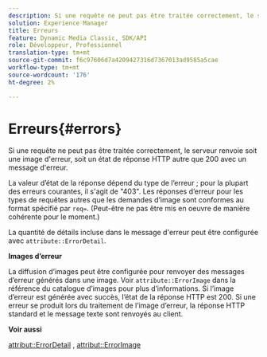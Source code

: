 ```yaml
---
description: Si une requête ne peut pas être traitée correctement, le serveur renvoie soit une image d'erreur, soit un état de réponse HTTP autre que 200 avec un message d'erreur.
solution: Experience Manager
title: Erreurs
feature: Dynamic Media Classic, SDK/API
role: Développeur, Professionnel
translation-type: tm+mt
source-git-commit: f6c97606d7a4209427316d7367013ad9585a5cae
workflow-type: tm+mt
source-wordcount: '176'
ht-degree: 2%

---
```



# Erreurs{#errors}

Si une requête ne peut pas être traitée correctement, le serveur renvoie soit une image d&#39;erreur, soit un état de réponse HTTP autre que 200 avec un message d&#39;erreur.

La valeur d’état de la réponse dépend du type de l’erreur ; pour la plupart des erreurs courantes, il s&#39;agit de &quot;403&quot;. Les réponses d’erreur pour les types de requêtes autres que les demandes d’image sont conformes au format spécifié par `req=`. (Peut-être ne pas être mis en oeuvre de manière cohérente pour le moment.)

La quantité de détails incluse dans le message d&#39;erreur peut être configurée avec `attribute::ErrorDetail`.

**Images d’erreur**

La diffusion d’images peut être configurée pour renvoyer des messages d’erreur générés dans une image. Voir `attribute::ErrorImage` dans la référence du catalogue d’images pour plus d’informations. Si l’image d’erreur est générée avec succès, l’état de la réponse HTTP est 200. Si une erreur se produit lors du traitement de l’image d’erreur, la réponse HTTP standard et le message texte sont renvoyés au client.

**Voir aussi**

[attribut::ErrorDetail](../../../../../ir-api/material-cat/image-rendering-api-ref/c-ir-material-catalog/c-ir-attributes-reference/r-ir-errordetail.md#reference-123b56eed6cf49cea6e0490672b7c53b) ,  [attribut::ErrorImage](../../../../../ir-api/material-cat/image-rendering-api-ref/c-ir-material-catalog/c-ir-attributes-reference/r-ir-errorimage.md#reference-b58bdaba96074c52802ca8dc54bfe2f0)
